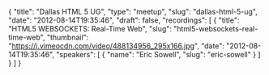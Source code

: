 {
  "title": "Dallas HTML 5 UG",
  "type": "meetup",
  "slug": "dallas-html-5-ug",
  "date": "2012-08-14T19:35:46",
  "draft": false,
  "recordings": [
    {
      "title": "HTML5 WEBSOCKETS: Real-Time Web",
      "slug": "html5-websockets-real-time-web",
      "thumbnail": "https://i.vimeocdn.com/video/488134956_295x166.jpg",
      "date": "2012-08-14T19:35:46",
      "speakers": [
        {
          "name": "Eric Sowell",
          "slug": "eric-sowell"
        }
      ]
    }
  ]
}